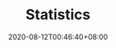 ---
title: "Statistics"
date: 2020-08-12T00:46:40+08:00
draft: false
category: special
layout: special/statistics
---